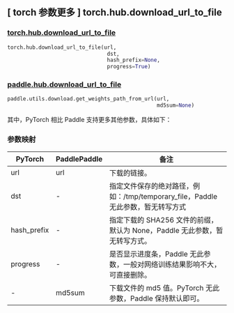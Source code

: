 ## [ torch 参数更多 ] torch.hub.download_url_to_file

### [torch.hub.download_url_to_file](https://pytorch.org/docs/stable/hub.html?highlight=download#torch.hub.download_url_to_file)

```python
torch.hub.download_url_to_file(url,
                                dst,
                                hash_prefix=None,
                                progress=True)
```

### [paddle.hub.download_url_to_file](https://www.paddlepaddle.org.cn/documentation/docs/zh/develop/api/paddle/utils/download/get_weights_path_from_url_cn.html)

```python
paddle.utils.download.get_weights_path_from_url(url,
                                                md5sum=None)
```

其中，PyTorch 相比 Paddle 支持更多其他参数，具体如下：
### 参数映射
| PyTorch       | PaddlePaddle | 备注                                                   |
| ------------- | ------------ | ------------------------------------------------------ |
|url            |url           |下载的链接。|
|dst            |-             |指定文件保存的绝对路径，例如：/tmp/temporary_file，Paddle 无此参数，暂无转写方式|
|hash_prefix    |-             |指定下载的 SHA256 文件的前缀，默认为 None，Paddle 无此参数，暂无转写方式。|
|progress       |-             |是否显示进度条，Paddle 无此参数，一般对网络训练结果影响不大，可直接删除。|
|-              |md5sum        |下载文件的 md5 值。PyTorch 无此参数，Paddle 保持默认即可。|
